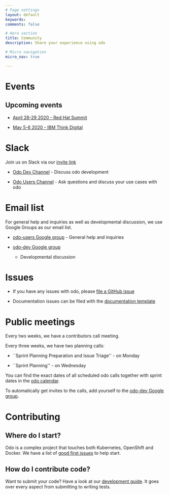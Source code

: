```yaml
---
# Page settings
layout: default
keywords:
comments: false

# Hero section
title: Community
description: Share your experience using odo

# Micro navigation
micro_nav: true

---
```

# Events

## Upcoming events

  - [April 28-29 2020 - Red Hat
    Summit](https://www.redhat.com/en/summit)

  - [May 5-6 2020 - IBM Think
    Digital](https://www.ibm.com/events/think/)

# Slack

Join us on Slack via our [invite
link](https://join.slack.com/t/openshiftdo/shared_invite/enQtODUwMjIzMzE2MjYyLWM3YjlkNTViOGNjZGQ5YjFlMzc2N2RhZjVmMDQ5NWY5ZDQ3NzMzZjYxMTE1MjY5OTVmZjgxZWMyMGRmOTc4Y2I)

  - [Odo Dev Channel](https://openshiftdo.slack.com/messages/odo-dev) -
    Discuss odo development

  - [Odo Users
    Channel](https://openshiftdo.slack.com/messages/odo-users) - Ask
    questions and discuss your use cases with odo

# Email list

For general help and inquiries as well as developmental discussion, we
use Google Groups as our email list.

  - [odo-users Google
    group](https://groups.google.com/forum/#!forum/odo-users) - General
    help and inquiries

  - [odo-dev Google
    group](https://groups.google.com/forum/#!forum/odo-dev)
    
      - Developmental discussion

# Issues

  - If you have any issues with odo, please [file a GitHub
    issue](https://github.com/openshift/odo/issues)

  - Documentation issues can be filed with the [documentation
    template](https://github.com/openshift/odo/issues/new?template=Documentation.md)

# Public meetings

Every two weeks, we have a contributors call meeting.

Every three weeks, we have two planning calls:

  - \`\`Sprint Planning Preparation and Issue Triage'' - on Monday

  - \`\`Sprint Planning'' - on Wednesday

You can find the exact dates of all scheduled odo calls together with
sprint dates in the [odo
calendar](https://calendar.google.com/calendar/embed?src=gi0s0v5ukfqkjpnn26p6va3jfc%40group.calendar.google.com).

To automatically get invites to the calls, add yourself to the [odo-dev
Google group](https://groups.google.com/forum/#!forum/odo-dev).

# Contributing

## Where do I start?

Odo is a complex project that touches both Kubernetes, OpenShift and
Docker. We have a list of [good first
issues](https://github.com/openshift/odo/issues?q=is%3Aopen+is%3Aissue+label%3A%22good+first+issue%22)
to help start.

## How do I contribute code?

Want to submit your code? Have a look at our [development
guide](https://github.com/openshift/odo/blob/master/docs/dev/development.adoc).
It goes over every aspect from submitting to writing tests.

